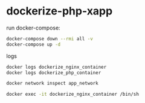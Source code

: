 # dockerize-php-xapp

run docker-compose:

```sh
docker-compose down --rmi all -v
docker-compose up -d
```

logs
```sh
docker logs dockerize_nginx_container
docker logs dockerize_php_container

docker network inspect app_network

docker exec -it dockerize_nginx_container /bin/sh
```

